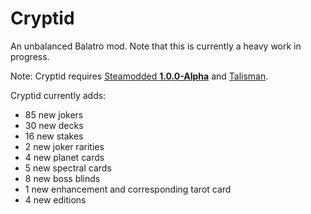 # Cryptid
An unbalanced Balatro mod. Note that this is currently a heavy work in progress.

Note: Cryptid requires [Steamodded **1.0.0-Alpha**](https://github.com/Steamopollys/Steamodded/archive/refs/heads/main.zip) and [Talisman](https://github.com/MathIsFun0/Talisman/releases/latest).

Cryptid currently adds:
- 85 new jokers
- 30 new decks
- 16 new stakes
- 2 new joker rarities
- 4 new planet cards
- 5 new spectral cards
- 8 new boss blinds
- 1 new enhancement and corresponding tarot card
- 4 new editions
